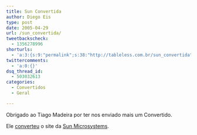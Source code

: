 ```yaml
---
title: Sun Convertida
author: Diego Eis
type: post
date: 2005-04-29
url: /sun_convertida/
tweetbackscheck:
  - 1356278996
shorturls:
  - 'a:3:{s:9:"permalink";s:38:"http://tableless.com.br/sun_convertida";s:7:"tinyurl";s:26:"http://tinyurl.com/3qutdgo";s:4:"isgd";s:19:"http://is.gd/SiqMsG";}'
twittercomments:
  - 'a:0:{}'
dsq_thread_id:
  - 503032613
categories:
  - Convertidos
  - Geral

---
```

Obrigado ao Tiago Madeira por ter nos enviado mais um Convertido.
  
Ele [converteu][1] o site da [Sun Microsystems][2].

 [1]: http://tableless.com.br/convertidos.asp#sun
 [2]: http://www.sun.com/